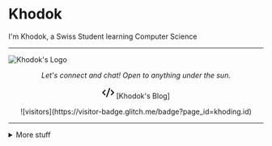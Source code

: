 # Khodok

I'm Khodok, a Swiss Student learning Computer Science  


-----

![Khodok's Logo]

<p align="center">
  <i>Let's connect and chat! Open to anything under the sun.</i>

  <p align="center"><svg xmlns="http://www.w3.org/2000/svg" viewBox="0 0 24 24" width="24" height="24"><path fill="none" d="M0 0h24v24H0z"/><path d="M24 12l-5.657 5.657-1.414-1.414L21.172 12l-4.243-4.243 1.414-1.414L24 12zM2.828 12l4.243 4.243-1.414 1.414L0 12l5.657-5.657L7.07 7.757 2.828 12zm6.96 9H7.66l6.552-18h2.128L9.788 21z" fill="#000"/></svg>
    [Khodok's Blog]
  </p>

  <p align="center">
    ![visitors](https://visitor-badge.glitch.me/badge?page_id=khoding.id)
  </p>
</p>

-----

<details>
  <summary>More stuff</summary>
  
  <br />
  
  ![Khodok's github stats](https://github-readme-stats.vercel.app/api?username=khoding&show_icons=true&title_color=fff&icon_color=79ff97&text_color=9f9f9f&bg_color=151515)
</details>


[Khodok's Blog]:https://blog.khodok.xyz "Khodok's Blog"
[Khodok's Logo]:https://khodok.xyz/src/img/logos/RuthinkkTooBig.png "Khodok's Logo"
